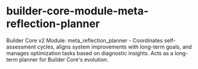 # builder-core-module-meta-reflection-planner
Builder Core v2 Module: meta_reflection_planner - Coordinates self-assessment cycles, aligns system improvements with long-term goals, and manages optimization tasks based on diagnostic insights. Acts as a long-term planner for Builder Core's evolution.

